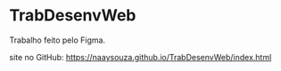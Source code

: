 # TrabDesenvWeb

Trabalho feito pelo Figma.

site no GitHub: https://naaysouza.github.io/TrabDesenvWeb/index.html
